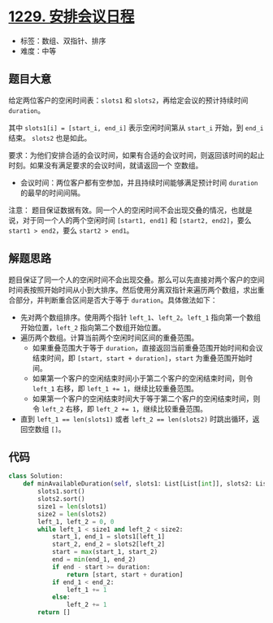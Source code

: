 # [1229. 安排会议日程](https://leetcode-cn.com/problems/meeting-scheduler/)

- 标签：数组、双指针、排序
- 难度：中等

## 题目大意

给定两位客户的空闲时间表：`slots1` 和 `slots2`，再给定会议的预计持续时间 `duration`。

其中 `slots1[i] = [start_i, end_i]` 表示空闲时间第从 `start_i` 开始，到 `end_i` 结束。 `slots2` 也是如此。

要求：为他们安排合适的会议时间，如果有合适的会议时间，则返回该时间的起止时刻。如果没有满足要求的会议时间，就请返回一个 空数组。

- 会议时间：两位客户都有空参加，并且持续时间能够满足预计时间 `duration` 的最早的时间间隔。

注意： 题目保证数据有效。同一个人的空闲时间不会出现交叠的情况，也就是说，对于同一个人的两个空闲时间 `[start1, end1]` 和 `[start2, end2]`，要么 `start1 > end2`，要么 `start2 > end1`。

## 解题思路

题目保证了同一个人的空闲时间不会出现交叠。那么可以先直接对两个客户的空间时间表按照开始时间从小到大排序。然后使用分离双指针来遍历两个数组，求出重合部分，并判断重合区间是否大于等于 `duration`。具体做法如下：

- 先对两个数组排序。使用两个指针 `left_1`、`left_2`。`left_1` 指向第一个数组开始位置，`left_2` 指向第二个数组开始位置。
- 遍历两个数组。计算当前两个空闲时间区间的重叠范围。
  - 如果重叠范围大于等于 `duration`，直接返回当前重叠范围开始时间和会议结束时间，即 `[start, start + duration]`，`start` 为重叠范围开始时间。
  - 如果第一个客户的空闲结束时间小于第二个客户的空闲结束时间，则令 `left_1` 右移，即 `left_1 += 1`，继续比较重叠范围。
  - 如果第一个客户的空闲结束时间大于等于第二个客户的空闲结束时间，则令 `left_2` 右移，即 `left_2 += 1`，继续比较重叠范围。
- 直到 `left_1 == len(slots1)` 或者 `left_2 == len(slots2)` 时跳出循环，返回空数组 `[]`。

## 代码

```Python
class Solution:
    def minAvailableDuration(self, slots1: List[List[int]], slots2: List[List[int]], duration: int) -> List[int]:
        slots1.sort()
        slots2.sort()
        size1 = len(slots1)
        size2 = len(slots2)
        left_1, left_2 = 0, 0
        while left_1 < size1 and left_2 < size2:
            start_1, end_1 = slots1[left_1]
            start_2, end_2 = slots2[left_2]
            start = max(start_1, start_2)
            end = min(end_1, end_2)
            if end - start >= duration:
                return [start, start + duration]
            if end_1 < end_2:
                left_1 += 1
            else:
                left_2 += 1
        return []
```

